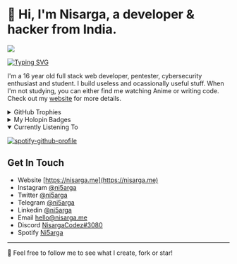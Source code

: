 # 👋 Hi, I'm Nisarga, a developer & hacker from India.

![](https://e1.pxfuel.com/desktop-wallpaper/936/34/desktop-wallpaper-aesthetic-anime-gifs-laptop-rain-gaming-anime-girl-aesthetic.jpg)

[![Typing SVG](https://readme-typing-svg.demolab.com?font=Fira+Code&size=25&duration=1000&pause=1000&width=435&lines=Full+Stack+Developer;Ethical+Hacker;Reverse+Engineer;Pentester;Tech+Enthusiast;Ricer;Blogger;Android+Developer)](https://github.com/Nisarga-Developer/ni5arga)

I'm a 16 year old full stack web developer, pentester, cybersecurity enthusiast and student. I build useless and ocassionally useful stuff. When I'm not studying, you can either find me watching Anime or writing code. Check out my [website](https://nisarga.me) for more details.




<details>

  <summary> GitHub Trophies </summary>
  
[![trophy](https://github-profile-trophy.vercel.app/?username=ni5arga&theme=onedark)](https://github.com/ni5arga)
</details>

<details>

  <summary> My Holopin Badges </summary>
  
[![@ni5arga's Holopin board](https://holopin.me/ni5arga)](https://holopin.io/@ni5arga)
  
</details>
<details open>

  <summary> Currently Listening To </summary>
  
[![spotify-github-profile](https://spotify-github-profile.vercel.app/api/view?uid=2g78prniwnob6e44but33jbyq&cover_image=true&theme=novatorem&show_offline=false&background_color=222020&bar_color=53b14f&bar_color_cover=false)](https://spotify-github-profile.vercel.app/api/view?uid=2g78prniwnob6e44but33jbyq&redirect=true)
  
</details>




## Get In Touch

- Website [https://nisarga.me](https://nisarga.me)
- Instagram [@ni5arga](https://instagram.com/ni5arga)
- Twitter [@ni5arga](https://twitter.com/ni5arga)
- Telegram [@ni5arga](https://ni5arga.t.me/)
- Linkedin [@ni5arga](https://www.linkedin.com/in/ni5arga/)
- Email [hello@nisarga.me](mailto:hello@nisarga.me)
- Discord [NisargaCodez#3080](https://discord.com/users/746040983992533072)
- Spotify [Ni5arga](https://open.spotify.com/user/2g78prniwnob6e44but33jbyq?si=20c57940da4341ae)


---

🍃 Feel free to follow me to see what I create, fork or star!
